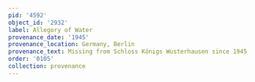 ```yaml
---
pid: '4592'
object_id: '2932'
label: Allegory of Water
provenance_date: '1945'
provenance_location: Germany, Berlin
provenance_text: Missing from Schloss Königs Wusterhausen since 1945
order: '0105'
collection: provenance
---
```

